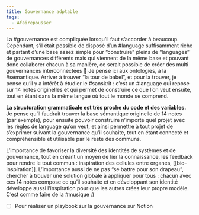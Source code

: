 ```yaml
---
title: Gouvernance adptable
tags:
  - Afairepousser
---
```

La #gouvernance est compliquée lorsqu’il faut s’accorder à beaucoup. Cependant, s’il était possible de disposé d’un #language suffisamment riche et partant d’une base assez simple pour “construire” pleins de “languages” de gouvernances différents mais qui viennent de la même base et pouvant donc collaborer chacun à sa manière, ce serait possible de créer des multi gouvernances interconnectées 🙂 Je pense ici aux ontologies, à la #sémantique. Arriver à trouver “la tour de babel”, et pour la trouver, je pense qu’il y a intérêt à étudier le #sanskrit : c’est un #language qui repose sur 14 notes originelles et qui permet de construire ce que l’on veut ensuite, tout en étant dans la même langue où tout le monde se comprend.

**La structuration grammaticale est très proche du code et des variables.**
Je pense qu’il faudrait trouver la base sémantique originelle de 14 notes (par exemple), pour ensuite pouvoir construire n’importe quel projet avec les règles de language qu’on veut, et ainsi permettre à tout projet de s’exprimer suivant la gouvernance qu’il souhaite, tout en étant connecté et compréhensible et utilisable par le reste des communs.

L’importance de favoriser la diversité des identités de systèmes et de gouvernance, tout en créant un moyen de lier la connaissance, les feedback pour rendre le tout commun : inspiration des cellules entre organes, [[bio-inspiration]]. L’importance aussi de ne pas “se battre pour son drapeau”, chercher à trouver une solution globale à appliquer pour tous : chacun avec ces 14 notes compose ce qu’il souhaite et en développant son identité développe aussi l’inspiration pour que les autres crées leur propre modèle. C’est comme faire de la #musique :)

-   [ ] Pour réaliser un playbook sur la gouvernance sur Notion